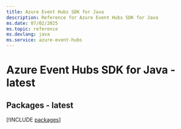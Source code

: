 ```yaml
---
title: Azure Event Hubs SDK for Java
description: Reference for Azure Event Hubs SDK for Java
ms.date: 07/02/2025
ms.topic: reference
ms.devlang: java
ms.service: azure-event-hubs
---
```

# Azure Event Hubs SDK for Java - latest
## Packages - latest
[!INCLUDE [packages](event-hubs-index.md)]
